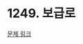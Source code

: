 # 1249. 보급로

[문제 링크](https://swexpertacademy.com/main/talk/solvingClub/problemView.do?solveclubId=AZC_w6Z6yygDFAQW&contestProbId=AV15QRX6APsCFAYD&probBoxId=AZDJUP6q-f0DFAVs&type=PROBLEM&problemBoxTitle=5d_practice&problemBoxCnt=2)